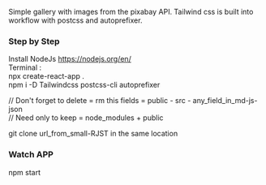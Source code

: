 Simple gallery with images from the pixabay API. Tailwind css is built into workflow with postcss and autoprefixer.

### Step by Step
Install NodeJs https://nodejs.org/en/ <br>
Terminal :<br>
npx create-react-app . <br>
npm i -D Tailwindcss postcss-cli autoprefixer <br>

// Don't forget to delete = rm this fields = public - src - any_field_in_md-js-json
<br>
// Need only to keep = node_modules + public

git clone url_from_small-RJST in the same location

### Watch APP
npm start
